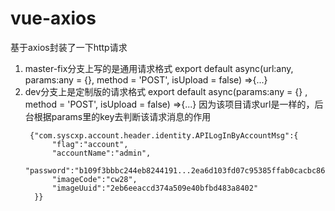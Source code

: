 # vue-axios
基于axios封装了一下http请求

1. master-fix分支上写的是通用请求格式
    export default async(url:any, params:any = {}, method = 'POST', isUpload = false) =>{...}
2. dev分支上是定制版的请求格式
    export default async(params:any = {} , method = 'POST', isUpload = false) =>{...}
    因为该项目请求url是一样的，后台根据params里的key去判断该请求消息的作用
    ```
     {"com.syscxp.account.header.identity.APILogInByAccountMsg":{
          "flag":"account",
          "accountName":"admin",
          "password":"b109f3bbbc244eb8244191...2ea6d103fd07c95385ffab0cacbc86",
          "imageCode":"cw28",
          "imageUuid":"2eb6eeaccd374a509e40bfbd483a8402"
      }}
      ```
